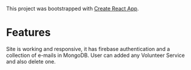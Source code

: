 This project was bootstrapped with [Create React App](https://github.com/facebook/create-react-app).

# Features
Site is working and responsive, it has firebase authentication and a collection of e-mails in MongoDB. User can added any Volunteer Service and also delete one.
